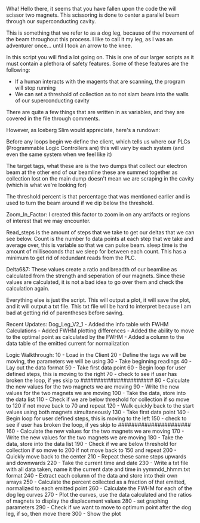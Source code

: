 Wha! Hello there, it seems that you have fallen upon the code the will scissor two magnets.
  This scissoring is done to center a parallel beam through our superconducting cavity.

This is something that we refer to as a dog leg, because of the movement of the beam throughout
  this process. I like to call it my leg, as I was an adventurer once... until I took an arrow to the knee.
  
  
In this script you will find a lot going on. This is one of our larger scripts as it must contain a plethora of
  safety features. Some of these features are the following:
  
  - If a human interacts with the magents that are scanning, the program will stop running
  - We can set a threshold of collection as to not slam beam into the walls of our superconducting cavity
  
There are quite a few things that are written in as variables, and they are covered in the file through comments.

However, as Iceberg Slim would appreciate, here's a rundown:

Before any loops begin we define the client, which tells us where our PLCs (Programmable Logic Controllers are)
  this will vary by each system (and even the same system when we feel like it)

The target tags, what these are is the two dumps that collect our electron beam at the other end of our beamline
  these are summed together as collection lost on the main dump doesn't mean we are scraping in the cavity (which
  is what we're looking for)
  
The threshold percent is that percentage that was mentioned earlier and is used to turn the beam around if we dip below the threshold.

Zoom_In_Factor: I created this factor to zoom in on any artifacts or regions of interest that we may encounter.

Read_steps is the amount of steps that we take to get our deltas that we can see below.
Count is the number fo data points at each step that we take and average over, this is variable so that we can pulse beam.
sleep time is the amount of milliseconds that we sleep for between each count. This has a minimum to get rid of 
  redundant reads from the PLC.
  
Delta6&7: These values create a ratio and breadth of our beamline as calculated from the strength and seperation of our 
  magnets. Since these values are calculated, it is not a bad idea to go over them and check the calculation again.
  
  
Everything else is just the script. This will output a plot, it will save the plot, and it will output a txt file.
  This txt file will be hard to interpret because I am bad at getting rid of parentheses before saving. 


Recent Updates: Dog_Leg_V2_1
	- Added the info table with FWHM Calculations 
	- Added FWHM plotting differences
	- Added the ability to move to the optimal point as calculated by the FWHM
	- Added a column to the data table of the emitted current for normalization
    
Logic Walkthrough:
10 - Load in the Client
20 - Define the tags we will be moving, the parameters we will be using
30 - Take beginning readings
40 - Lay out the data format
50 - Take first data point
60 - Begin loop for user defined steps, this is moving to the right
70 - check to see if user has broken the loop, if yes skip to ######################
80 - Calculate the new values for the two magnets we are moving
90 - Write the new values for the two magnets we are moving
100 - Take the data, store into the data list
110 - Check if we are below threshold for collection if so move to 120 if not move back to 70 and repeat 
120 - Walk quickly back to the start values using both magnets simultaneously
130 - Take first data point
140 - Begin loop for user defined steps, this is moving to the left
150 - check to see if user has broken the loop, if yes skip to ######################
160 - Calculate the new values for the two magnets we are moving
170 - Write the new values for the two magnets we are moving
180 - Take the data, store into the data list
190 - Check if we are below threshold for collection if so move to 200 if not move back to 150 and repeat 
200 - Quickly move back to the center
210 - Repeat these same steps upwards and downwards
220 - Take the current time and date
230 - Write a txt file with all data taken, name it the current date and time in yymmdd_hhmm.txt format
240 - Extract each column of the data and store into their own arrays
250 - Calculate the percent collected as a fraction of that emitted, normalized to each emitted point
260 - Calculate the FWHM for each of the dog leg curves
270 - Plot the curves, use the data calculated and the ratios of magnets to display the displacement values
280 - set graphing parameters
290 - Check if we want to move to optimum point after the dog leg, if so, then move there
300 - Show the plot